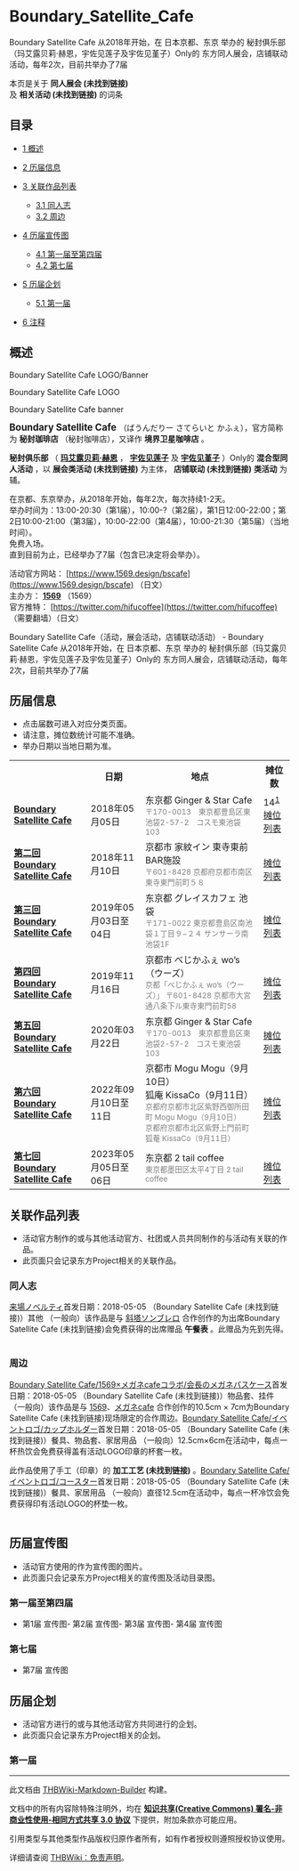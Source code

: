 # Boundary_Satellite_Cafe

<!-- source html: G:\repos\THBWiki-Markdown-Builder\THBWikiMarkdown\Temp\main\e\eb\ns0%3ABoundary_Satellite_Cafe.html -->

Boundary Satellite Cafe 从2018年开始，在 日本京都、东京 举办的 秘封俱乐部（玛艾露贝莉·赫恩，宇佐见莲子及宇佐见堇子）Only的 东方同人展会，店铺联动活动，每年2次，目前共举办了7届

本页是关于 **同人展会 (未找到链接)**   
及 **相关活动 (未找到链接)** 的词条
## 目录

- [1 概述](#概述)
- [2 历届信息](#历届信息)
- [3 关联作品列表](#关联作品列表)

  - [3.1 同人志](#同人志)
  - [3.2 周边](#周边)



- [4 历届宣传图](#历届宣传图)

  - [4.1 第一届至第四届](#第一届至第四届)
  - [4.2 第七届](#第七届)



- [5 历届企划](#历届企划)

  - [5.1 第一届](#第一届)



- [6 注释](#注释)




## 概述



  
Boundary Satellite Cafe LOGO/Banner
  


[](./文件-Boundary_Satellite_Cafe_LOGO.png.md)

Boundary Satellite Cafe LOGO


[](./文件-Boundary_Satellite_Cafe_banner.jpg.md)
Boundary Satellite Cafe banner




  
<big> **Boundary Satellite Cafe** </big>（ばうんだりー さてらいと かふぇ），官方简称为 **秘封珈琲店** （秘封咖啡店），又译作 **境界卫星咖啡店** 。  
  
  
  
  
 **秘封俱乐部** （ **[玛艾露贝莉·赫恩](./玛艾露贝莉·赫恩.md)** ， **[宇佐见莲子](./宇佐见莲子.md)** 及 **[宇佐见堇子](./宇佐见堇子.md)** ）Only的 **混合型同人活动** ，以 **展会类活动 (未找到链接)** 为主体， **店铺联动 (未找到链接)**  **类活动** 为辅。  
  
在京都、东京举办，从2018年开始，每年2次，每次持续1-2天。  
举办时间为：13:00-20:30（第1届），10:00-?（第2届），第1日12:00-22:00；第2日10:00-21:00（第3届），10:00-22:00（第4届），10:00-21:30（第5届）（当地时间）。  
免费入场。  
直到目前为止，已经举办了7届（包含已决定将会举办）。  
  
  
  
  
活动官方网站： [https://www.1569.design/bscafe](https://www.1569.design/bscafe) （日文）  
主办方： **[1569](./1569.md)** （1569）  
官方推特： [https://twitter.com/hifucoffee](https://twitter.com/hifucoffee) （需要翻墙）（日文）  
  
Boundary Satellite Cafe（活动，展会活动，店铺联动活动） - Boundary Satellite Cafe 从2018年开始，在 日本京都、东京 举办的 秘封俱乐部（玛艾露贝莉·赫恩，宇佐见莲子及宇佐见堇子）Only的 东方同人展会，店铺联动活动，每年2次，目前共举办了7届
## 历届信息
- 点击届数可进入对应分类页面。
- 请注意，摊位数统计可能不准确。
- 举办日期以当地日期为准。


<table>
<tbody><tr><th> </th><th>日期</th><th>地点</th><th>摊位数</th></tr>
<tr><td id="1"><b><a href="/展会作品列表?e=Boundary+Satellite+Cafe%231">Boundary Satellite Cafe</a></b></td><td id="ev-1">2018年05月05日</td><td>东京都 Ginger &amp; Star Cafe<br><small><span style="color:grey;">〒170-0013　東京都豊島区東池袋2-57-2　コスモ東池袋103</span></small></td><td>14<sup id="cite_ref-1" class="reference"><a href="#cite_note-1">1</a></sup><br><a href="./Boundary_Satellite_Cafe-第1届摊位.md" title="Boundary Satellite Cafe/第1届摊位">摊位列表</a></td></tr>
<tr><td id="2"><b><a href="/展会作品列表?e=Boundary+Satellite+Cafe%232">第二回 Boundary Satellite Cafe</a></b></td><td id="ev-2">2018年11月10日</td><td>京都市 家紋イン 東寺東前 BAR施設<br><small><span style="color:grey;">〒601-8428 京都府京都市南区東寺東門前町５８</span></small></td><td><br><a href="./Boundary_Satellite_Cafe-第2届摊位.md" title="Boundary Satellite Cafe/第2届摊位">摊位列表</a></td></tr>
<tr><td id="3"><b><a href="/展会作品列表?e=Boundary+Satellite+Cafe%233">第三回 Boundary Satellite Cafe</a></b></td><td id="ev-3">2019年05月03日至04日</td><td>东京都 グレイスカフェ 池袋<br><small><span style="color:grey;">〒171-0022 東京都豊島区南池袋１丁目９−２４ サンサーラ南池袋1F</span></small></td><td><br><a href="./Boundary_Satellite_Cafe-第3届摊位.md" title="Boundary Satellite Cafe/第3届摊位">摊位列表</a></td></tr>
<tr><td id="4"><b><a href="/展会作品列表?e=Boundary+Satellite+Cafe%234">第四回 Boundary Satellite Cafe</a></b></td><td id="ev-4">2019年11月16日</td><td>京都市 べじかふぇ wo’s（ウーズ）<br><small><span style="color:grey;">京都「べじかふぇ wo’s（ウーズ）」 〒601-8428 京都市大宮通八条下ル東寺東門前町58</span></small></td><td><br><a href="/index.php?title=Boundary_Satellite_Cafe/%E7%AC%AC4%E5%B1%8A%E6%91%8A%E4%BD%8D&amp;action=edit&amp;redlink=1" class="new" title="Boundary Satellite Cafe/第4届摊位（页面不存在）">摊位列表</a></td></tr>
<tr><td id="5"><b><a href="/展会作品列表?e=Boundary+Satellite+Cafe%235">第五回 Boundary Satellite Cafe</a></b></td><td id="ev-5">2020年03月22日</td><td>东京都 Ginger &amp; Star Cafe<br><small><span style="color:grey;">〒170-0013　東京都豊島区東池袋2-57-2　コスモ東池袋103</span></small></td><td><br><a href="/index.php?title=Boundary_Satellite_Cafe/%E7%AC%AC5%E5%B1%8A%E6%91%8A%E4%BD%8D&amp;action=edit&amp;redlink=1" class="new" title="Boundary Satellite Cafe/第5届摊位（页面不存在）">摊位列表</a></td></tr>
<tr><td id="6"><b><a href="/展会作品列表?e=Boundary+Satellite+Cafe%236">第六回 Boundary Satellite Cafe</a></b></td><td id="ev-6">2022年09月10日至11日</td><td>京都市 Mogu Mogu（9月10日）<br>狐庵 KissaCo（9月11日）<br><small><span style="color:grey;">京都府京都市北区紫野西御所田町 Mogu Mogu（9月10日）<br>京都府京都市北区紫野上門前町 狐菴 KissaCo（9月11日）</span></small></td><td><br><a href="/index.php?title=Boundary_Satellite_Cafe/%E7%AC%AC6%E5%B1%8A%E6%91%8A%E4%BD%8D&amp;action=edit&amp;redlink=1" class="new" title="Boundary Satellite Cafe/第6届摊位（页面不存在）">摊位列表</a></td></tr>
<tr><td id="7"><b><a href="/展会作品列表?e=Boundary+Satellite+Cafe%237">第七回 Boundary Satellite Cafe</a></b></td><td id="ev-7">2023年05月05日至06日</td><td>东京都 2 tail coffee<br><small><span style="color:grey;">東京都墨田区太平4丁目 2 tail coffee</span></small></td><td><br><a href="/index.php?title=Boundary_Satellite_Cafe/%E7%AC%AC7%E5%B1%8A%E6%91%8A%E4%BD%8D&amp;action=edit&amp;redlink=1" class="new" title="Boundary Satellite Cafe/第7届摊位（页面不存在）">摊位列表</a></td></tr>
</tbody></table>


## 关联作品列表
- 活动官方制作的或与其他活动官方、社团或人员共同制作的与活动有关联的作品。
- 此页面只会记录东方Project相关的关联作品。

### 同人志
[](./来場ノベルティ.md)[来場ノベルティ](./来場ノベルティ.md)首发日期：2018-05-05 （Boundary Satellite Cafe (未找到链接)）其他 （一般向）该作品是与 [斜塔ソンブレロ](./斜塔ソンブレロ.md) 合作创作的为出席Boundary Satellite Cafe (未找到链接)会免费获得的出席赠品 **午餐表** 。此赠品为先到先得。
<table><style data-mw-deduplicate="TemplateStyles:r686458">.mw-parser-output .simple_work{display:grid;min-height:calc(120px + 0.5rem);grid-template-columns:calc(120px + 0.5rem)1fr;grid-template-rows:auto 1fr;grid-template-areas:"cover title""cover props";overflow:hidden}.mw-parser-output .simple_work-cover{grid-area:cover;align-self:center;justify-self:center;overflow:hidden;max-width:100%;max-height:100%;padding:0.25rem;word-break:break-all}.mw-parser-output .simple_work-cover a.new{display:block;text-align:center;padding:0.25rem}.mw-parser-output .simple_work-title{grid-area:title;margin-top:0.25rem;padding-left:0.25rem;font-weight:bold}.mw-parser-output .simple_work-props{grid-area:props;padding-left:0.25rem}.mw-parser-output .simple_work-prop{margin:0.125rem 0}</style>
</table>


### 周边
[](./Boundary_Satellite_Cafe-1569×メガネcafeコラボ-会長のメガネパスケース.md)[Boundary Satellite Cafe/1569×メガネcafeコラボ/会長のメガネパスケース](./Boundary_Satellite_Cafe-1569×メガネcafeコラボ-会長のメガネパスケース.md)首发日期：2018-05-05 （Boundary Satellite Cafe (未找到链接)）物品套、​挂件 （一般向）该作品是与 [1569](./1569.md)、​[メガネcafe](./メガネcafe.md) 合作创作的10.5cm × 7cm为Boundary Satellite Cafe (未找到链接)现场限定的合作周边。[](./Boundary_Satellite_Cafe-イベントロゴ-カップホルダー.md)[Boundary Satellite Cafe/イベントロゴ/カップホルダー](./Boundary_Satellite_Cafe-イベントロゴ-カップホルダー.md)首发日期：2018-05-05 （Boundary Satellite Cafe (未找到链接)）餐具、​物品套、​家居用品 （一般向）12.5cm×6cm在活动中，每点一杯热饮会免费获得盖有活动LOGO印章的杯套一枚。  

此作品使用了手工（印章）的 **加工工艺 (未找到链接)** 。[](./Boundary_Satellite_Cafe-イベントロゴ-コースター.md)[Boundary Satellite Cafe/イベントロゴ/コースター](./Boundary_Satellite_Cafe-イベントロゴ-コースター.md)首发日期：2018-05-05 （Boundary Satellite Cafe (未找到链接)）餐具、​家居用品 （一般向）直径12.5cm在活动中，每点一杯冷饮会免费获得印有活动LOGO的杯垫一枚。
<table><link rel="mw-deduplicated-inline-style" href="mw-data:TemplateStyles:r686458">

<link rel="mw-deduplicated-inline-style" href="mw-data:TemplateStyles:r686458">

<link rel="mw-deduplicated-inline-style" href="mw-data:TemplateStyles:r686458">
</table>


## 历届宣传图
- 活动官方使用的作为宣传图的图片。
- 此页面只会记录东方Project相关的宣传图及活动目录图。

### 第一届至第四届
- [](./文件-Boundary_Satellite_Cafe1.jpg.md)第1届 宣传图- [](./文件-Boundary_Satellite_Cafe2.jpg.md)第2届 宣传图- [](./文件-Boundary_Satellite_Cafe3.jpg.md)第3届 宣传图- [](./文件-Boundary_Satellite_Cafe4.jpg.md)第4届 宣传图

### 第七届
- [](./文件-Boundary_Satellite_Cafe7.jpg.md)第7届 宣传图

## 历届企划
- 活动官方进行的或与其他活动官方共同进行的企划。
- 此页面只会记录东方Project相关的企划。

### 第一届

[^cite_note-1]: 为参加的社团数，可能不是准确的摊位数。

  
  






---

此文档由 [THBWiki-Markdown-Builder](https://github.com/Delsin-Yu/THBWiki-Markdown-Builder) 构建。

文档中的所有内容除特殊注明外，均在 [**知识共享(Creative Commons) 署名-非商业性使用-相同方式共享 3.0 协议**](https://creativecommons.org/licenses/by-sa/3.0/deed.zh-hans) 下提供，附加条款亦可能应用。

引用类型与其他类型作品版权归原作者所有，如有作者授权则遵照授权协议使用。

详细请查阅 [THBWiki：免责声明](https://thbwiki.cc/THBWiki:%E5%85%8D%E8%B4%A3%E5%A3%B0%E6%98%8E)。

